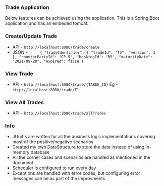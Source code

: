 ### Trade Application
Below features can be achieved using the application. This is a Spring Boot application and has an embeded tomcat.

### Create/Update Trade
  * API - `http://localhost:8080/trade/create`
  * JSON - `    
      {
      "tradeIdentifier": {
      "tradeId": "T5",
      "version": 1
      },
      "counterPartyId": "CP-5",
      "bookingId": "B5",
      "maturityDate": "2021-09-28",
      "expired": false
      }`

### View Trade
  * API - `http://localhost:8080/trade/{TARDE_ID}`
  Eg - `http://localhost:8080/trade/T1`

### View All Trades
* API - `http://localhost:8080/trade/allTrades`

### Info
  * JUnit's are written for all the business logic implementations covering most of the positive/negative scenarios 
  * Created my own DataStructure to store the data instead of using in-memory database
  * All the corner cases and scenarios are handled as mentioned in the document
  * Scheduler is configured to run every day
  * Exceptions are handled with error codes, but configuring error messages can be as part of the improvments

